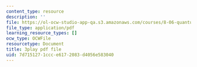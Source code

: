 ```yaml
---
content_type: resource
description: ''
file: https://ol-ocw-studio-app-qa.s3.amazonaws.com/courses/8-06-quantum-physics-iii-spring-2018/7d7151271ccce6172083d4056e583040_pgEFvhkEp-c.pdf
file_type: application/pdf
learning_resource_types: []
ocw_type: OCWFile
resourcetype: Document
title: 3play pdf file
uid: 7d715127-1ccc-e617-2083-d4056e583040
---
```

